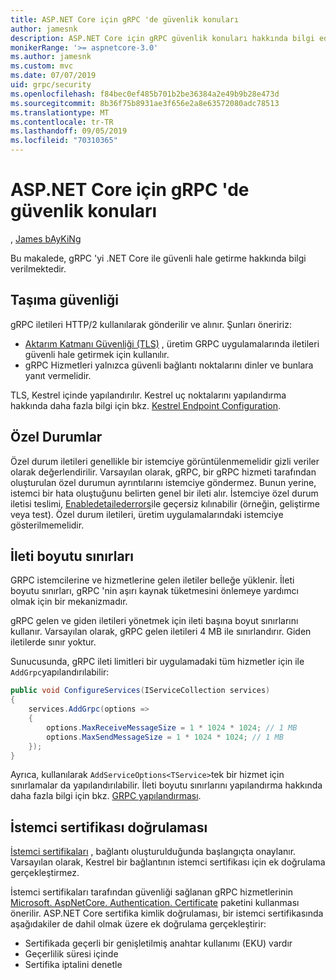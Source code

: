 ```yaml
---
title: ASP.NET Core için gRPC 'de güvenlik konuları
author: jamesnk
description: ASP.NET Core için gRPC güvenlik konuları hakkında bilgi edinin.
monikerRange: '>= aspnetcore-3.0'
ms.author: jamesnk
ms.custom: mvc
ms.date: 07/07/2019
uid: grpc/security
ms.openlocfilehash: f84bec0ef485b701b2be36384a2e49b9b28e473d
ms.sourcegitcommit: 8b36f75b8931ae3f656e2a8e63572080adc78513
ms.translationtype: MT
ms.contentlocale: tr-TR
ms.lasthandoff: 09/05/2019
ms.locfileid: "70310365"
---
```

# <a name="security-considerations-in-grpc-for-aspnet-core"></a>ASP.NET Core için gRPC 'de güvenlik konuları

, [James bAyKiNg](https://twitter.com/jamesnk)

Bu makalede, gRPC 'yi .NET Core ile güvenli hale getirme hakkında bilgi verilmektedir.

## <a name="transport-security"></a>Taşıma güvenliği

gRPC iletileri HTTP/2 kullanılarak gönderilir ve alınır. Şunları öneririz:

* [Aktarım Katmanı Güvenliği (TLS)](https://tools.ietf.org/html/rfc5246) , üretim GRPC uygulamalarında iletileri güvenli hale getirmek için kullanılır.
* gRPC Hizmetleri yalnızca güvenli bağlantı noktalarını dinler ve bunlara yanıt vermelidir.

TLS, Kestrel içinde yapılandırılır. Kestrel uç noktalarını yapılandırma hakkında daha fazla bilgi için bkz. [Kestrel Endpoint Configuration](xref:fundamentals/servers/kestrel#endpoint-configuration).

## <a name="exceptions"></a>Özel Durumlar

Özel durum iletileri genellikle bir istemciye görüntülenmemelidir gizli veriler olarak değerlendirilir. Varsayılan olarak, gRPC, bir gRPC hizmeti tarafından oluşturulan özel durumun ayrıntılarını istemciye göndermez. Bunun yerine, istemci bir hata oluştuğunu belirten genel bir ileti alır. İstemciye özel durum iletisi teslimi, [Enabledetailederrors](xref:grpc/configuration#configure-services-options)ile geçersiz kılınabilir (örneğin, geliştirme veya test). Özel durum iletileri, üretim uygulamalarındaki istemciye gösterilmemelidir.

## <a name="message-size-limits"></a>İleti boyutu sınırları

GRPC istemcilerine ve hizmetlerine gelen iletiler belleğe yüklenir. İleti boyutu sınırları, gRPC 'nin aşırı kaynak tüketmesini önlemeye yardımcı olmak için bir mekanizmadır.

gRPC gelen ve giden iletileri yönetmek için ileti başına boyut sınırlarını kullanır. Varsayılan olarak, gRPC gelen iletileri 4 MB ile sınırlandırır. Giden iletilerde sınır yoktur.

Sunucusunda, gRPC ileti limitleri bir uygulamadaki tüm hizmetler için ile `AddGrpc`yapılandırılabilir:

```csharp
public void ConfigureServices(IServiceCollection services)
{
    services.AddGrpc(options =>
    {
        options.MaxReceiveMessageSize = 1 * 1024 * 1024; // 1 MB
        options.MaxSendMessageSize = 1 * 1024 * 1024; // 1 MB
    });
}
```

Ayrıca, kullanılarak `AddServiceOptions<TService>`tek bir hizmet için sınırlamalar da yapılandırılabilir. İleti boyutu sınırlarını yapılandırma hakkında daha fazla bilgi için bkz. [GRPC yapılandırması](xref:grpc/configuration).

## <a name="client-certificate-validation"></a>İstemci sertifikası doğrulaması

[İstemci sertifikaları](https://tools.ietf.org/html/rfc5246#section-7.4.4) , bağlantı oluşturulduğunda başlangıçta onaylanır. Varsayılan olarak, Kestrel bir bağlantının istemci sertifikası için ek doğrulama gerçekleştirmez.

İstemci sertifikaları tarafından güvenliği sağlanan gRPC hizmetlerinin [Microsoft. AspNetCore. Authentication. Certificate](xref:security/authentication/certauth) paketini kullanması önerilir. ASP.NET Core sertifika kimlik doğrulaması, bir istemci sertifikasında aşağıdakiler de dahil olmak üzere ek doğrulama gerçekleştirir:

* Sertifikada geçerli bir genişletilmiş anahtar kullanımı (EKU) vardır
* Geçerlilik süresi içinde
* Sertifika iptalini denetle
